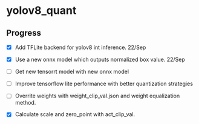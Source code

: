 # yolov8_quant


## Progress
- [x] Add TFLite backend for yolov8 int inference. 22/Sep
- [x] Use a new onnx model which outputs normalized box value. 22/Sep
- [ ] Get new tensorrt model with new onnx model
- [ ] Improve tensorflow lite performance with better quantization strategies
- [ ] Overrite weights with weight_clip_val.json and weight equalization method.
- [x] Calculate scale and zero_point with act_clip_val.

